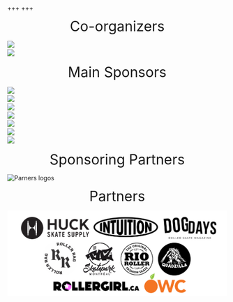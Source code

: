 +++
+++

<div class="mobileHide">
    <p style="text-align: center">
        <font size="+3"> Co-organizers </font>
    </p>    
</div>

<div class="hide-on-desktop">
    <p style="text-align: center">
        <font size="+2"> Co-organizers </font>
    </p>        
</div>

<div class="container_coorg">
	<div class="button"> <a href="https://solo-inline.com/"><img src="../content/static/img/sponsorlogos/BoutiqueSoloInline.png"></a> </div> 
    <div class="button"> <a href="https://hochelaga.ca/"><img src="img/sponsorlogos/Hochelaga2.png"></a> </div>
</div>

<div class="mobileHide">
    <p style="text-align: center">
        <font size="+3"> Main Sponsors </font>
    </p>    
</div>

<div class="hide-on-desktop">
    <p style="text-align: center">
        <font size="+2"> Main Sponsors </font>
    </p>        
</div>

<div class="container_sponsors3">
	<div class="button"> <a href="https://aciervulcan.com/"><img src="/montreal-cup-site/static/img/sponsorlogos/AcierVulcan.png"> </a>  </div>
    <div class="button"> <a href="https://www.rollerblade.com/canada/"><img src="/img/sponsorlogos/Rollerblade_resized.png"> </a> </div>
    <div class="button"> <a href="https://riedellskates.com/"><img src="/img/sponsorlogos/Riedell_resized.png"> </a> </div>
</div>

<div class="container_sponsors4">
	<div class="button"> <a href="https://k2skates.com/"><img src="/img/sponsorlogos/K2_resized.png"> </a>  </div>
	<div class="button"> <a href="https://www.lowlifemtl.com/"><img src="/img/sponsorlogos/Lowlife_resized.png"> </a>  </div>
    <div class="button"> <a href="https://www.nitroskatesto.ca/"><img src="/img/sponsorlogos/Nitro_resized.png"> </a>  </div>
    <div class="button"> <a href="https://thesadpeopleclub.com/"><img src="/img/sponsorlogos/SadPeopleClub_resized.png"> </a>  </div>
</div>

<style type="text/css">
        .mobileHide { display: inline;}
        /* Smartphone Portrait and Landscape */
        @media only screen
        and (min-device-width : 320px)
        and (max-device-width : 480px){  .mobileHide { display: none;}}
     </style>

<style type="text/css">
@media screen and (min-width: 481px) {
  .hide-on-desktop {
    display: none;
  }
}
 </style>

<div class="mobileHide">
    <p style="text-align: center">
        <font size="+3"> Sponsoring Partners </font>
    </p>    
</div>

<div class="hide-on-desktop">
    <p style="text-align: center">
        <font size="+2"> Sponsoring Partners </font>
    </p>        
</div>

![Parners logos](img/sponsorlogos/sponsoringpartners_grid.png "100%")

<div class="mobileHide">
    <p style="text-align: center">
        <font size="+3"> Partners </font>
    </p>    
</div>

<div class="hide-on-desktop">
    <p style="text-align: center">
        <font size="+2"> Partners </font>
    </p>        
</div>

![Parners logos](../../static/img/sponsorlogos/partners_logos.png "100%")


